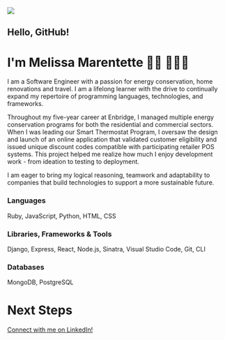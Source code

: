 <img src="https://media3.giphy.com/media/fedryX7dMGMe6lgqDm/giphy.gif?cid=ecf05e47wnqmur7hv99rvx0ep0akdsdkw7lji04c8ekr94ro&ep=v1_gifs_search&rid=giphy.gif&ct=g">

## Hello, GitHub!
# I'm Melissa Marentette 👋🏻 👩🏻‍💻


I am a Software Engineer with a passion for energy conservation, home renovations and travel. I am a lifelong learner with the drive to continually expand my repertoire of programming languages, technologies, and frameworks.

Throughout my five-year career at Enbridge, I managed multiple energy conservation programs for both the residential and commercial sectors. When I was leading our Smart Thermostat Program, I oversaw the design and launch of an online application that validated customer eligibility and issued unique discount codes compatible with participating retailer POS systems. This project helped me realize how much I enjoy development work - from ideation to testing to deployment.

I am eager to bring my logical reasoning, teamwork and adaptability to companies that build technologies to support a more sustainable future.


### Languages
Ruby, JavaScript, Python, HTML, CSS

### Libraries, Frameworks & Tools
Django, Express, React, Node.js, Sinatra, Visual Studio Code, Git, CLI

### Databases
MongoDB, PostgreSQL


# Next Steps

[Connect with me on LinkedIn!](https://www.linkedin.com/in/melissa-marentette/)